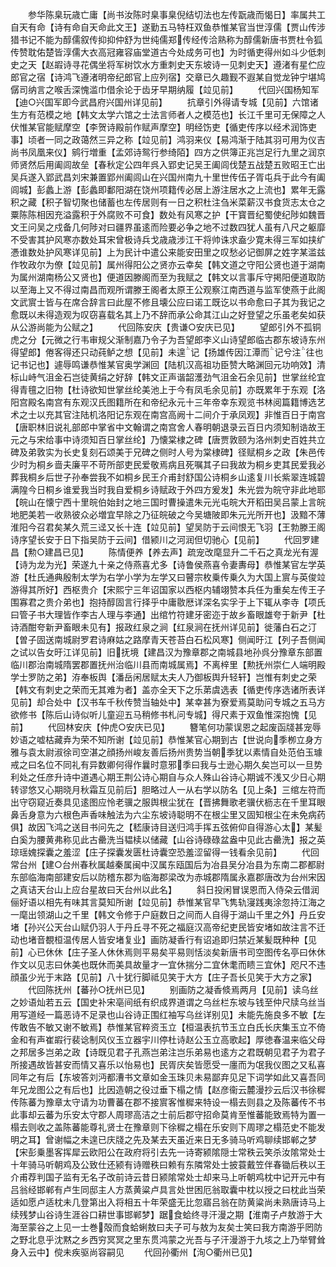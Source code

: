 <!-- { "loadSidebar": true } -->
　　参华陈臬玩歳亡庸【尚书汝陈时臬事臬倪结切法也左传翫歳而愒日】率属共工自天有命【诗有命自天命此文王】遂勤五马特枉双鱼恭惟某官当世淳儒【贾山传涉猎书记不能为醇儒叙传抑抑仲舒为世纯儒郑传经传洽熟称为醇儒新唐书贾杜令狐传赞耽佑楚皆淳儒大衣高冠雍容庙堂道古今处成务可也】为时循吏得州如斗少低刺史之天【赵嘏诗寻花偶坐将军树饮水方重刺史天东坡诗一见刺史天】遵渚有星伫应郎官之宿【诗鸿飞遵渚明帝纪郎官上应列宿】交章已久趣觐不遐某自觉龙钟宁堪鸠僝司纳言之喉舌深愧滥巾借余论于齿牙早期纳履【竝见前】
　　代回兴国杨知军【迪○兴国军即今武昌府兴国州详见前】
　　抗章引外得请专城【见前】六馆诸生方有范模之地【韩文太学六馆之士法言师者人之模范也】长江千里可无保障之人伏惟某官能赋摩空【李贺诗殿前作赋声摩空】明经饬吏【循吏传序以经术润饰吏事】顷者一同之政蔼然三异之称【竝见前】鸿羽来仪【易鸿渐于陆其羽可用为仪吉尚书凤凰来仪】鹓行増重【孟郊诗鸳行参绮陌】四方之供簿正兆岂足行九里之润京师贤然后用阖闾故垒【春秋定公四年呉入郢史记吴王阖闾伐楚五战楚五败昭王亡出吴兵遂入郢武昌刘宋兼置郢州阖闾山在兴国州南九十里世传伍子胥屯兵于此今有阖闾城】彭蠡上游【彭蠡即鄱阳湖在饶州项籍传必居上游注居水之上流也】累年无露积之藏【积子智切聚也储蓄也左传居则有一日之积杜注刍米菜薪汉书食货志太仓之粟陈陈相因充溢露积于外腐败不可食】数处有风寒之护【干寳晋纪蜀使纪陟如魏晋文王问吴之戍备几何陟对曰疆界虽逺而险要必争之地不过数四犹人虽有八尺之躯靡不受害其护风寒亦数处耳宋曾极诗兵戈歳歳涉江干将帅诛求盍少寛未得三军如挟纩慿谁数处护风寒详见前】上为民计中遣公来能安田里之叹愁必记御屏之姓字某滥兹作牧政尔为僚【竝见前】属州得阳公之贤亦云幸矣【韩文道之守阳公贤也道于湖南为属州湖南杨公又贤也】便道因滕阁而至为我赋之【韩文以言事斥守掲阳便道取防以至海上又不得过南昌而观所谓滕王阁者太原王公观察江南西道与监军使燕于此阁文武賔士皆与在席合辞言曰此屋不修且壊公应曰诺工既讫以书命愈曰子其为我记之愈既以未得造观为叹窃喜载名其上乃不辞而承公命其江山之好登望之乐虽老矣如获从公游尚能为公赋之】
　　代回陈安庆【贵谦○安庆已见】
　　望郎引外不孤铜虎之分【元微之行韦审规父渐制嘉乃令子为吾望郎李义山诗望郎临古郡东坡诗东州得望郎】倦客得还只动莼鲈之想【见前】未遑记【扬雄传因江潭而记兮注往也记书记也】遽辱鸣谦恭惟某官奥学渊回【陆机汉高祖功臣赞大略渊回元功响效】清标山峙气沮金石岂徒黄绢之好辞【韩文正声谐韶濩劲气沮金石余见前】世掌丝纶宜得青氊之旧物【杜诗欲知世掌丝纶美池上于今有凤毛余见前】亦既累年于东观【洛阳宫殿名南宫有东观汉氏图籍所在和帝纪永元十三年帝幸东观览书林阅篇籍博选艺术之士以充其官注陆机洛阳记东观在南宫高阙十二间介于承凤观】非惟百日于南宫【唐职林旧说礼部郎中掌省中文翰谓之南宫舍人春明朝退录云百日内须知制诰故王元之与宋给事中诗须知百日掌丝纶】乃懐棠棣之碑【唐贾敦颐为洛州刺史百姓共立碑及弟敦实为长史复刻石颂美于兄碑之侧时人号为棠棣碑】径赋桐乡之政【朱邑传少时为桐乡啬夫廉平不苛所部吏民爱敬焉病且死嘱其子曰我故为桐乡吏其民爱我必葬我桐乡后世子孙奉尝我不如桐乡民王介甫封舒国公诗桐乡山逺复川长紫翠连城碧满隍今日桐乡谁爱我当时我自爱桐乡诗赋政于外四方爰发】朱光尝为皖守非此地耶【皖山在懐宁西十里皖伯始封之地三国时曹操遣朱元光屯皖大开稻田吴吕蒙上言皖地肥美若一收熟彼众必増宜早除之乃征皖破之今吴塘陂即朱元光所开也】汲黯不薄淮阳今召君矣某久荒三迳又长十连【竝见前】望吴防于云间恨无飞羽【王勃滕王阁诗序望长安于日下指吴防于云间】借颍川之河润但切驰心【见前】
　　代回罗建昌【勲○建昌已见】
　　陈情便养【养去声】疏宠改麾显升二千石之真龙光有渥【诗为龙为光】荣遂九十亲之侍燕喜尤多【诗鲁侯燕喜令妻夀母】恭惟某官左学英游【杜氏通典殷制太学为右学小学为左学又曰瞽宗枚乗传乗久为大国上賔与英俊竝游得其所好】西枢贵介【宋熙宁三年诏国家以西枢内辅翊赞本兵任为重矣左传王子围寡君之贵介弟也】抱持醇固言行择乎中庸敭厯详深名实孚于上下辄从李寺【项氏曰管子书大理皆作李古人理与李通】出绾竹符建牙密迩于故乡畜眼雄夸于新尹【杜诗酒酣夸新尹畜眼未见有】报政红泉之涧【红泉涧在抚州详见前】徙藩白石之汀【曽子固送南城尉罗君诗麻姑之路摩青天苍苔白石松风寒】侧闻旴江【列子吾侧闻之试以告女旴江详见前】旧抚境【建昌汉为豫章郡之南城县地孙呉分豫章东部置临川郡治南城隋罢郡置抚州治临川县而南城属焉】不离梓里【勲抚州崇仁人端明殿学士罗防之弟】洊奉板舆【潘岳闲居赋太夫人乃御板舆升轻轩】岂惟有刺史之荣【韩文有刺史之荣而无其难为者】盖亦全天下之乐苐虞选表【循吏传序选诸所表详见前】却合处中【汉书车千秋传赞当轴处中】某幸甚为寮爱焉莫助问专城之五马方欲修书【陈后山诗似听儿童迎五马稍修书札问专城】得尺素于双鱼惟深抱愧【见前】
　　代回林安庆【仲虎○安庆已见】
　　簪笔何功蒙误恩之起废函牋甚宠辱妙语之嘘枯藏弆为荣不知所谢【竝见前】恭惟某官心期到古【世说向季栁立身方雅与袁太尉淑徐司空湛之顔扬州峻友善后扬州贵势当朝季犹以素情自处范伯玉璩戒之曰名位不同礼有异数卿何得作曩时意邪季曰我与士逊心期久矣岂可以一旦势利处之任彦升诗中道遇心期王荆公诗心期自与众人殊山谷诗心期诚不浅又少日心期转谬悠又心期晓月秋霜互见前后】胆略过人一从右学以防名【见上条】三绾左符而出守窃窥近奏具见逺图应怜老骥之服舆根尘犹在【晋拂舞歌老骥伏枥志在千里耳眼鼻舌身意为六根色声香味触法为六尘东坡诗聪明不在根尘里又固知根尘在未免病药俱】故因飞鸿之送目书问先之【嵇康诗目送归鸿手挥五弦俯仰自得游心太】某髪白奚为腰黄弗称见此古罍洗当韫椟以储藏【山谷诗碌碌盆盎中见此古罍洗】报之英琼瑶媿探囊之羞涩【庄子探囊发匮杜诗囊空恐羞涩留得一钱看余见前】
　　代回常台州【建○台州春秋属越秦属闽中汉属东瓯国后为冶县吴分冶县为东南二郡都尉东部临海南部建安后以防稽东郡为临海郡梁改为赤城郡隋属永嘉郡唐改为台州宋因之真诘天台山上应台星故曰天台州以此名】
　　斜日投闲冒误恩而入侍朶云借润俪好语以相先有味其言莫知所谢【竝见前】恭惟某官早飞隽轨寖践夷涂忽持江海之一麾出领湖山之千里【韩文令修于户庭数日之间而人自得于湖山千里之外】丹丘安堵【孙兴公天台山赋仍羽人于丹丘寻不死之福庭汉高帝纪吏民皆安堵如故注言不迁动也堵音覩桓温传居人皆安堵复业】画防凝香行有诏追即归禁近某髪既种种【见前】心已休休【庄子圣人休休焉则平易矣平易则恬淡矣新唐书司空图传名亭曰休休作文以见志曰休美也既休而美具故量才一宜休揣分二宜休耄而瞆三宜休】咫尺不违顔虽少光于末路【见前】八十犹行脚祗见笑于大方【庄子吾长见笑于大方之家】
　　代回陈抚州【蕃孙○抚州已见】
　　别画防之凝香倐焉两月【见前】读乌丝之妙语灿若五云【国史补宋亳间纸有织成界道谓之乌丝栏东坡与钱至仲尺牍乌丝当用写道经一篇恶诗不足录也山谷诗正围红袖写乌丝详别见】未能先施良多不敏【左传敢告不敏又谢不敏焉】恭惟某官粹资玉立【桓温表抗节玉立白氏长庆集玉立不倚金和有声崔嘏行裴谂制风仪玉立器宇川停杜诗赵公玉立高歌起】厚徳春温来临父母之邦居多岂弟之政【诗既见君子孔燕岂弟注岂乐弟易也逺方之君既朝见君子为君子所接遇故皆甚安而情又喜乐以怡易也】民胥庆矣皆愿受一廛而为氓我仪图之又私喜同年之有后【东坡答刘沔都漕书文章如金玉珠贝未易鄙弃见足下词学如此又喜吾同年兄龙图公之有后也】比因造朝之役过垂下榻之情【赵彦衞云麓漫抄云后汉书徐穉传陈蕃为豫章太守请为功曹蕃在郡不接賔客惟穉来特设一榻去则县之及陈蕃传不书此事却云蕃为乐安太守郡人周璆高洁之士前后郡守招命莫肯至惟蕃能致焉特为置一榻去则收之盖陈蕃能尊礼贤士在豫章则下徐穉之榻在乐安则下周璆之榻范史不能发明之耳】曾谢幅之未遑已庆牋之先及某去天虽近来日无多骑马听鸡聊续邯郸之梦【宋彭乗墨客挥犀云欧阳公在政府将引去先一诗寄颍隂隠士常秩云笑杀汝隂常处士十年骑马听朝鸡及公致仕还颍有诗赠秩曰赖有东隣常处士披蓑戴笠伴春锄后秩以王介甫荐判国子监有无名子改前诗云昔日颍隂常处士却来马上听朝鸡枕中记开元中有吕翁经邯郸有卢生同邸主人方蒸黄粱卢具言处世困厄翁取囊中枕以授之曰枕此当荣适如愿卢适枕未几登第出入将相五十年荣盛无比忽寤吕翁在防黄粱尚未熟唐诗马上续残梦山谷诗生涯谷口耕世事邯郸梦】踞食蛤终寻汗漫之期【淮南子卢敖游于大海至蒙谷之上见一士巻殻而食蛤蜊敖曰夫子可与敖为友矣士笑曰我方南游乎罔防之野北息乎沈黙之乡西穷冥冥之里东贯鸿蒙之光吾与子汗漫游于九垓之上乃举臂耸身入云中】傥未疾驱尚容嗣见
　　代回孙衢州【洵○衢州已见】
